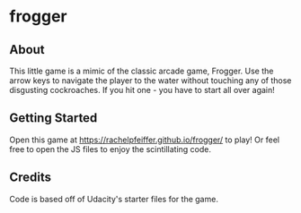# frogger
## About
This little game is a mimic of the classic arcade game, Frogger. Use the arrow keys to navigate the player to the water without touching any of those disgusting cockroaches. If you hit one - you have to start all over again!

## Getting Started
Open this game at https://rachelpfeiffer.github.io/frogger/ to play!
Or feel free to open the JS files to enjoy the scintillating code.

## Credits
Code is based off of Udacity's starter files for the game. 
